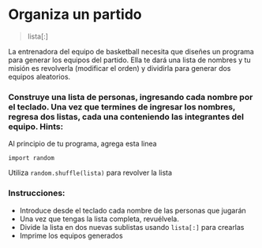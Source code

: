 # Organiza un partido
>lista[:]

La entrenadora del equipo de basketball necesita que diseñes un programa para generar los equipos del partido. Ella te dará una lista de nombres y tu misión es revolverla (modificar el orden) y dividirla para generar dos equipos aleatorios.

### Construye una lista de personas, ingresando cada nombre por el teclado. Una vez que termines de ingresar los nombres, regresa dos listas, cada una conteniendo las integrantes del equipo. Hints:
Al principio de tu programa, agrega esta linea
```
import random
```
Utiliza `random.shuffle(lista)` para revolver la lista

### Instrucciones:
- Introduce desde el teclado cada nombre de las personas que jugarán
- Una vez que tengas la lista completa, revuélvela.
- Divide la lista en dos nuevas sublistas usando `lista[:]` para crearlas
- Imprime los equipos generados


